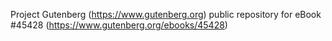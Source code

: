 Project Gutenberg (https://www.gutenberg.org) public repository for eBook #45428 (https://www.gutenberg.org/ebooks/45428)
